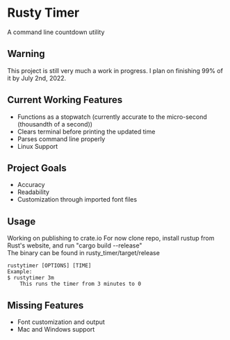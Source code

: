 # Rusty Timer 
A command line countdown utility 
## Warning 
This project is still very much a work in progress. I plan on finishing 99% of it by July 2nd, 2022. 

## Current Working Features 
* Functions as a stopwatch (currently accurate to the micro-second (thousandth of a second)) 
* Clears terminal before printing the updated time 
* Parses command line properly
* Linux Support

## Project Goals 
* Accuracy 
* Readability 
* Customization through imported font files 
## Usage 
Working on publishing to crate.io
For now clone repo, install rustup from Rust's website, and run "cargo build --release"  
The binary can be found in rusty_timer/target/release
```
rustytimer [OPTIONS] [TIME]
Example: 
$ rustytimer 3m
    This runs the timer from 3 minutes to 0
```

## Missing Features
* Font customization and output 
* Mac and Windows support
